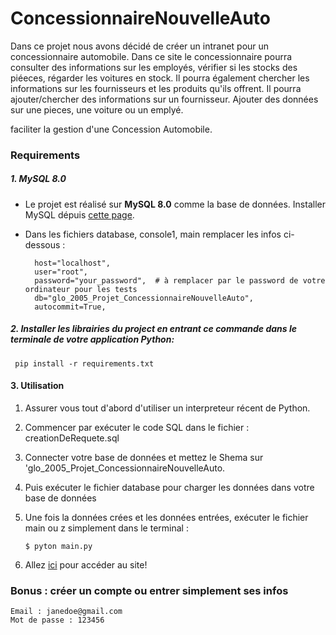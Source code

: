 # ConcessionnaireNouvelleAuto

Dans ce projet nous avons décidé de créer un intranet pour un concessionnaire automobile. Dans ce site le concessionnaire 
pourra consulter des informations sur les employés, vérifier si les stocks des piéeces, régarder les voitures en stock. 
Il pourra également chercher les informations sur les fournisseurs et les produits qu'ils offrent. Il pourra ajouter/chercher des informations sur un fournisseur. Ajouter des données sur une pieces, une voiture ou un emplyé.

faciliter la gestion d'une Concession Automobile. 

### Requirements

##### 1. MySQL 8.0

- Le projet est réalisé sur **MySQL 8.0** comme la base de données. Installer MySQL dépuis [cette page](https://dev.mysql.com/downloads/installer/).

- Dans les fichiers database, console1, main remplacer les infos ci-dessous :

  ```
    host="localhost",
    user="root",
    password="your_password",  # à remplacer par le password de votre ordinateur pour les tests
    db="glo_2005_Projet_ConcessionnaireNouvelleAuto",
    autocommit=True,

  ```

##### 2. Installer les librairies du project en entrant ce commande dans le terminale de votre application Python:

```
 pip install -r requirements.txt
```

#### 3. Utilisation

1. Assurer vous tout d'abord d'utiliser un interpreteur récent de Python.
2. Commencer par exécuter le code SQL dans le fichier : creationDeRequete.sql
3. Connecter votre base de données et mettez le Shema sur 'glo_2005_Projet_ConcessionnaireNouvelleAuto.
4. Puis exécuter le fichier database pour charger les données dans votre base de données
5. Une fois la données crées et les données entrées, exécuter le fichier main ou z simplement dans le terminal : 

   ```
   $ pyton main.py
   ```

6. Allez [ici](http://localhost:5000/home) pour accéder au site!

### Bonus : créer un compte ou entrer simplement ses infos
    
        
   ```
   Email : janedoe@gmail.com
   Mot de passe : 123456
   ```